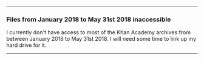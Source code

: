 ***

### Files from January 2018 to May 31st 2018 inaccessible

I currently don't have access to most of the Khan Academy archives from between January 2018 to May 31st 2018. I will need some time to link up my hard drive for it.

***
